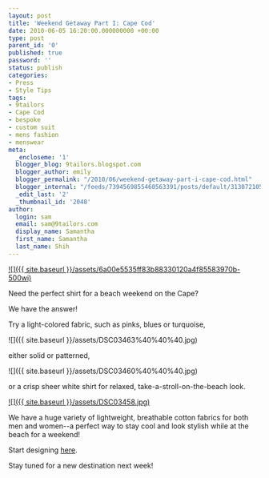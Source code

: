 ```yaml
---
layout: post
title: 'Weekend Getaway Part I: Cape Cod'
date: 2010-06-05 16:20:00.000000000 +00:00
type: post
parent_id: '0'
published: true
password: ''
status: publish
categories:
- Press
- Style Tips
tags:
- 9tailors
- Cape Cod
- bespoke
- custom suit
- mens fashion
- menswear
meta:
  _encloseme: '1'
  blogger_blog: 9tailors.blogspot.com
  blogger_author: emily
  blogger_permalink: "/2010/06/weekend-getaway-part-i-cape-cod.html"
  blogger_internal: "/feeds/7394569855460563391/posts/default/3130721050441171030"
  _edit_last: '2'
  _thumbnail_id: '2048'
author:
  login: sam
  email: sam@9tailors.com
  display_name: Samantha
  first_name: Samantha
  last_name: Shih
---
```

[![]({{ site.baseurl }}/assets/6a00e5535ff83b88330120a4f85583970b-500wi)](http://nonsuchbook.typepad.com/.a/6a00e5535ff83b88330120a4f85583970b-500wi)

Need the perfect shirt for a beach weekend on the Cape?

We have the answer!

Try a light-colored fabric, such as pinks, blues or turquoise,

![]({{ site.baseurl }}/assets/DSC03463%40%40%40.jpg)

either solid or patterned,

![]({{ site.baseurl }}/assets/DSC03460%40%40%40.jpg)

or a crisp sheer white shirt for relaxed, take-a-stroll-on-the-beach look.

[![]({{ site.baseurl }}/assets/DSC03458.jpg)](http://3.bp.blogspot.com/_Jp0w7TNkzhE/TAqZ3J02rsI/AAAAAAAAAB8/Vj-z0F4uHRk/s1600/DSC03458.jpg)

We have a huge variety of lightweight, breathable cotton fabrics for both men and women--a perfect way to stay cool and look stylish while at the beach for a weekend!

Start designing [here](http://beta.9tailors.com/).

Stay tuned for a new destination next week!